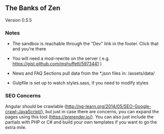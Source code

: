 
## The Banks of Zen

Version 0.5.5


### Notes

- The sandbox is reachable through the "Dev" link in the footer. Click that and you're there

- You will need a mod-rewrite on the server ( e.g. https://gist.github.com/mshuffett/5973441 )
- News and FAQ Sections pull data from the \*.json files in: /assets/data/
- Gulpfile is set up to watch styles.sass, if you need to modify styles
 

### SEO Concerns

Angular should be crawlable (http://ng-learn.org/2014/05/SEO-Google-crawl-JavaScript/), but just in case there are concerns, you can expand the pages using this tool (https://prerender.io/). You can also just include the partials with PHP or C# and build your own templates if you want to go the extra mile.

